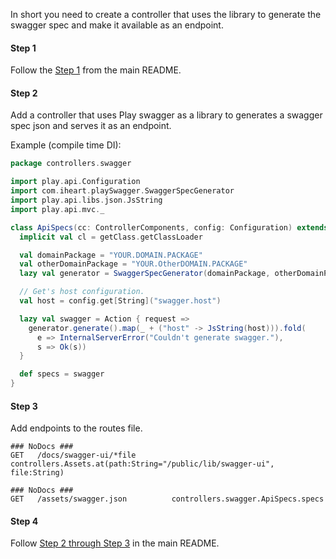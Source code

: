 
In short you need to create a controller that uses the library to generate the swagger spec and make it available as an endpoint.

#### Step 1
Follow the [Step 1](../README.md#step-1) from the main README.

#### Step 2
Add a controller that uses  Play swagger as a library to generates a swagger spec json and serves it as an endpoint.

Example (compile time DI):
```scala
package controllers.swagger

import play.api.Configuration
import com.iheart.playSwagger.SwaggerSpecGenerator
import play.api.libs.json.JsString
import play.api.mvc._

class ApiSpecs(cc: ControllerComponents, config: Configuration) extends AbstractController(cc) {
  implicit val cl = getClass.getClassLoader

  val domainPackage = "YOUR.DOMAIN.PACKAGE"
  val otherDomainPackage = "YOUR.OtherDOMAIN.PACKAGE"
  lazy val generator = SwaggerSpecGenerator(domainPackage, otherDomainPackage)

  // Get's host configuration.
  val host = config.get[String]("swagger.host")

  lazy val swagger = Action { request =>
    generator.generate().map(_ + ("host" -> JsString(host))).fold(
      e => InternalServerError("Couldn't generate swagger."),
      s => Ok(s))
  }

  def specs = swagger
}
```

#### Step 3
Add endpoints to the routes file.
```
### NoDocs ###
GET   /docs/swagger-ui/*file        controllers.Assets.at(path:String="/public/lib/swagger-ui", file:String)

### NoDocs ###
GET   /assets/swagger.json          controllers.swagger.ApiSpecs.specs
```

#### Step 4

Follow [Step 2 through Step 3](../README.md#step-2) in the main README.

